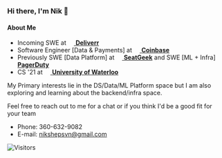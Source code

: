 
### Hi there, I'm Nik 👋

#### About Me
- Incoming SWE at [<img src="https://media.glassdoor.com/sql/2185982/deliverr-squarelogo-1577137352132.png" width="14px" /> **Deliverr**](https://deliverr.com)
- Software Engineer [Data & Payments] at [<img src="https://startupstash.com/wp-content/uploads/2020/04/coinbase-logo.jpg" width="14px" /> **Coinbase**](https://coinbase.com)
- Previously SWE [Data Platform] at [<img src="https://seatgeek.com/images/sg-Spotlight.png" width="14px" /> **SeatGeek**](https://seatgeek.com) and SWE [ML + Infra] [<img src="https://avatars3.githubusercontent.com/u/766800?s=280&v=4" width="14px" /> **PagerDuty**](https://pagerduty.com)
- CS '21 at [<img src="https://upload.wikimedia.org/wikipedia/en/6/6e/University_of_Waterloo_seal.svg" width="14px" /> **University of Waterloo**](https://uwaterloo.ca)

My Primary interests lie in the DS/Data/ML Platform space but I am also exploring and learning about the backend/infra space.

Feel free to reach out to me for a chat or if you think I'd be a good fit for your team
- Phone: 360-632-9082
- E-mail: nikshepsvn@gmail.com

![Visitors](https://visitor-badge.laobi.icu/badge?page_id=nikshepsvn.nikshepsvn)
